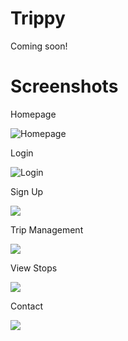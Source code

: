 # Trippy

Coming soon!

# Screenshots

Homepage

![Homepage](http://i63.tinypic.com/j8ip1l.jpg)

Login

![Login](http://i63.tinypic.com/v46m9f.jpg)

Sign Up

![](http://i63.tinypic.com/25kgzva.jpg)

Trip Management

![](http://i65.tinypic.com/fneqf4.jpg)

View Stops

![](http://i66.tinypic.com/2ufrpjb.jpg)

Contact

![](http://i65.tinypic.com/opz2nr.jpg)
